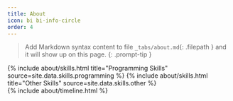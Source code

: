 ```yaml
---
title: About
icon: bi bi-info-circle
order: 4
---
```


> Add Markdown syntax content to file `_tabs/about.md`{: .filepath } and it will show up on this page.
> {: .prompt-tip }

<div class="row">
{% include about/skills.html title="Programming Skills" source=site.data.skills.programming %}
{% include about/skills.html title="Other Skills" source=site.data.skills.other %}
</div>

<div class="row">
{% include about/timeline.html %}
</div>
